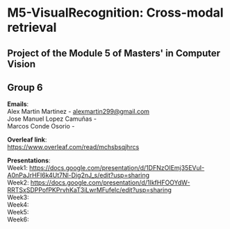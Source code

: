 # M5-VisualRecognition: Cross-modal retrieval
## Project of the Module 5 of Masters' in Computer Vision 
## Group 6  
**Emails**:  
 Alex Martin Martinez - alexmartin299@gmail.com  
 Jose Manuel Lopez Camuñas -   
 Marcos Conde Osorio -   
   
 **Overleaf link**:  
 https://www.overleaf.com/read/mchsbsqjhrcs  
 
 **Presentations**:  
   Week1:   https://docs.google.com/presentation/d/1DFNzOIEmj35EVuI-A0nPaJrHFI6k4Ut7Nl-Dig2nJ_s/edit?usp=sharing  
   Week2:   https://docs.google.com/presentation/d/1IkfHFOOYdW-RRTSxSDPPofPKPrvhKaT3iLwrMFufelc/edit?usp=sharing   
   Week3:  
   Week4:  
   Week5:  
   Week6:  
 
